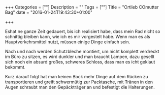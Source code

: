 +++
Categories = [""]
Description = ""
Tags = [""]
Title = "Ortlieb COmutter Bag"
date = "2016-01-24T19:43:30+01:00"

+++

Eshat ne ganze Zeit gedauert, bis ich realisiert habe, dass mein Rad nicht so schnittig bleiben kann, wie ich es mir vorgestelt habe. Wenn man es als Hauptverkehrsmittel nutzt, müssen einige Dinge einfach sein. 

Nach und nach werden Schutzbleche montiert, um nicht komplett verdreckt im Büro zu sitzen, es wird dunkler und man braucht Lampen, dazu gesellt sich noch ein absurd großes, schweres Schloss, dass man es icht geklaut bekommt.

Kurz darauf folgt hat man keinen Bock mehr Dinge auf dem Rücken zu transportieren und greift schwermütig zur Packtasche, mit Tränen in den Augen schraubt man den Gepäckträger an und befestigt die Halterungen.

